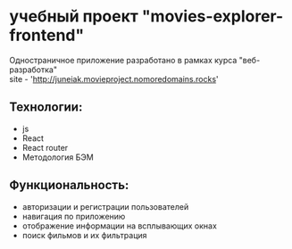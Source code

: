 # учебный проект "movies-explorer-frontend"
Одностраничное приложение разработано в рамках курса "веб-разработка"  
site - 'http://juneiak.movieproject.nomoredomains.rocks'  

## Технологии:
+ js
+ React
+ React router
+ Методология БЭМ

## Функциональность:

+ авторизации и регистрации пользователей 
+ навигация по приложению
+ отображение информации на всплывающих окнах
+ поиск фильмов и их фильтрация
